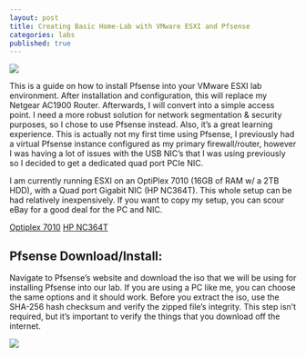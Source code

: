 ```yaml
---
layout: post
title: Creating Basic Home-Lab with VMware ESXI and Pfsense
categories: labs
published: true
---
```


![]({{site.baseurl}}/images/PfSense_logo.png)

This is a guide on how to install Pfsense into your VMware ESXI lab environment. After installation and configuration, this will replace my Netgear AC1900 Router. Afterwards, I will convert into a simple access point. I need a more robust solution for network segmentation & security purposes, so I chose to use Pfsense instead. Also, it’s a great learning experience. This is actually not my first time using Pfsense, I previously had a virtual Pfsense instance configured as my primary firewall/router, however I was having a lot of issues with the USB NIC’s that I was using previously so I decided to get a dedicated quad port PCIe NIC.  

I am currently running ESXI on an OptiPlex 7010 (16GB of RAM w/ a 2TB HDD), with a Quad port Gigabit NIC (HP NC364T). This whole setup can be had relatively inexpensively. If you want to copy my setup, you can scour eBay for a good deal for the PC and NIC. 

[Optiplex 7010]( https://www.ebay.com/sch/i.html?_from=R40&_trksid=p2380057.m570.l1313&_nkw=optiplex+7010&_sacat=0/)
[HP NC364T]( https://www.ebay.com/sch/i.html?_from=R40&_trksid=p2334524.m570.l1312&_nkw=HP+NC364T&_sacat=0&LH_TitleDesc=0&_osacat=0&_odkw=optiplex+7010/)

## Pfsense Download/Install:
Navigate to Pfsense’s website and download the iso that we will be using for installing Pfsense into our lab. If you are using a PC like me, you can choose the same options and it should work. Before you extract the iso, use the SHA-256 hash checksum and verify the zipped file’s integrity. This step isn’t required, but it’s important to verify the things that you download off the internet.

![]({{site.baseurl}}/images/pfsensedownload.png)



